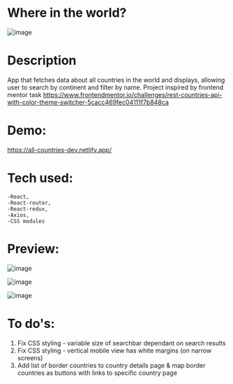 # Where in the world?

![image](https://user-images.githubusercontent.com/100487510/200444721-a1f63b33-b1b0-4686-8d66-2c27710d2c9d.png)


# Description

App that fetches data about all countries in the world and displays, allowing user to search by continent and filter by name.
Project inspired by frontend mentor task https://www.frontendmentor.io/challenges/rest-countries-api-with-color-theme-switcher-5cacc469fec04111f7b848ca

# Demo:

https://all-countries-dev.netlify.app/

# Tech used:

    -React,
    -React-router,
    -React-redux,
    -Axios,
    -CSS modules

# Preview:

![image](https://user-images.githubusercontent.com/100487510/200444841-5dd398c2-5e6c-4501-82b2-5f7a9d8488f4.png)

![image](https://user-images.githubusercontent.com/100487510/200444908-ab440928-8c4b-4853-b2cd-6d5cbb10e286.png)

![image](https://user-images.githubusercontent.com/100487510/200445012-c916b376-15ff-47ff-9c8a-7327a09fa3f6.png)

# To do's:
1. Fix CSS styling - variable size of searchbar dependant on search results
2. Fix CSS styling - vertical mobile view has white margins (on narrow screens)
3. Add list of border countries to country details page & map border countries as buttons with links to specific country page

